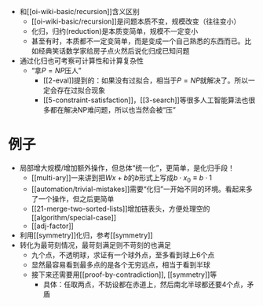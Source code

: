 - 和[[oi-wiki-basic/recursion]]含义区别
  - [[oi-wiki-basic/recursion]]是问题本质不变，规模改变（往往变小）
  - 化归，归约(reduction)是本质变简单，规模不一定变小
  - 甚至有时，本质都不一定变简单，而是变成一个自己熟悉的东西而已。比如经典笑话数学家给房子点火然后说化归成已知问题
- 通过化归也可考察可计算性和计算复杂性
  - “拿$P=NP$压人”
    - [[2-eval]]提到的：如果没有过拟合，相当于$P=NP$就解决了。所以一定会存在过拟合现象
    - [[5-constraint-satisfaction]]，[[3-search]]等很多人工智能算法也很多都在解决NP难问题，所以也当然会被“压”
# 例子
- 局部增大规模/增加额外操作，但总体“统一化”，更简单，是化归手段！
  - [[multi-ary]]一来讲到把$Wx+b$的$b$形式上写成$b \cdot x_0\equiv b\cdot 1$
  - [[automation/trivial-mistakes]]需要“化归”一开始不同的环境。看起来多了一个操作，但之后更简单
  - [[21-merge-two-sorted-lists]]增加链表头，方便处理空的[[algorithm/special-case]]
  - [[adj-factor]]
- 利用[[symmetry]]化归，参考[[symmetry]]
- 转化为最苛刻情况，最苛刻满足则不苛刻的也满足
  - 九个点，不透明球，求证有一个球外点，至多看到球上6个点
  - 显然最容易看到最多点的是各个无穷远点，相当于看到半球
  - 接下来还需要用[[proof-by-contradiction]], [[symmetry]]等
    - 具体：任取两点，不妨设都在赤道上，然后南北半球都还要4个点，矛盾